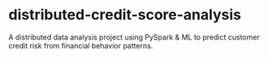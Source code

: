 # distributed-credit-score-analysis
A distributed data analysis project using PySpark &amp; ML to predict customer credit risk from financial behavior patterns.
